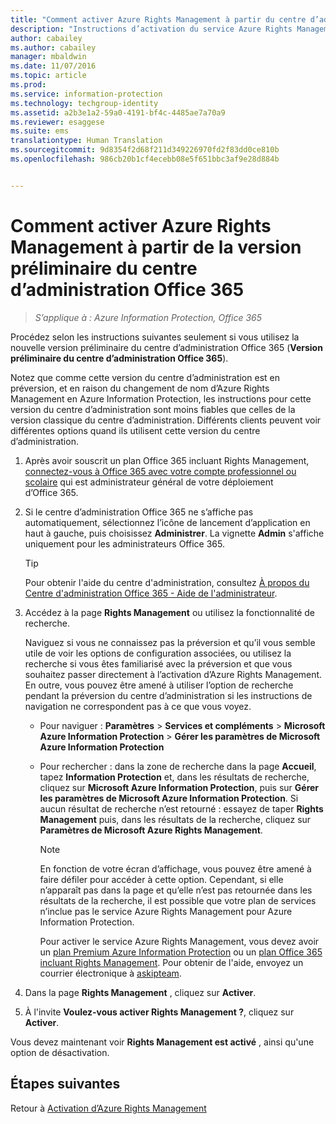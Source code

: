 ```yaml
---
title: "Comment activer Azure Rights Management à partir du centre d’administration Office 365 (préversion) | Azure Information Protection"
description: "Instructions d’activation du service Azure Rights Management quand vous avez accès à la nouvelle version préliminaire du Centre d’administration Office 365."
author: cabailey
ms.author: cabailey
manager: mbaldwin
ms.date: 11/07/2016
ms.topic: article
ms.prod: 
ms.service: information-protection
ms.technology: techgroup-identity
ms.assetid: a2b3e1a2-59a0-4191-bf4c-4485ae7a70a9
ms.reviewer: esaggese
ms.suite: ems
translationtype: Human Translation
ms.sourcegitcommit: 9d8354f2d68f211d349226970fd2f83dd0ce810b
ms.openlocfilehash: 986cb20b1cf4ecebb08e5f651bbc3af9e28d884b


---
```


# <a name="how-to-activate-azure-rights-management-from-the-office-365-admin-center-preview"></a>Comment activer Azure Rights Management à partir de la version préliminaire du centre d’administration Office 365

>*S’applique à : Azure Information Protection, Office 365*


Procédez selon les instructions suivantes seulement si vous utilisez la nouvelle version préliminaire du centre d’administration Office 365 (**Version préliminaire du centre d’administration Office 365**).

Notez que comme cette version du centre d’administration est en préversion, et en raison du changement de nom d’Azure Rights Management en Azure Information Protection, les instructions pour cette version du centre d’administration sont moins fiables que celles de la version classique du centre d’administration. Différents clients peuvent voir différentes options quand ils utilisent cette version du centre d’administration.

1. Après avoir souscrit un plan Office 365 incluant Rights Management, [connectez-vous à Office 365 avec votre compte professionnel ou scolaire](https://portal.office.com/) qui est administrateur général de votre déploiement d’Office 365.

2. Si le centre d’administration Office 365 ne s’affiche pas automatiquement, sélectionnez l’icône de lancement d’application en haut à gauche, puis choisissez **Administrer**. La vignette **Admin** s'affiche uniquement pour les administrateurs Office 365.

    > [!TIP]
    > Pour obtenir l'aide du centre d'administration, consultez [À propos du Centre d'administration Office 365 - Aide de l'administrateur](https://support.office.com/article/About-the-Office-365-admin-center-Admin-Help-58537702-d421-4d02-8141-e128e3703547).

3. Accédez à la page **Rights Management** ou utilisez la fonctionnalité de recherche.

    Naviguez si vous ne connaissez pas la préversion et qu’il vous semble utile de voir les options de configuration associées, ou utilisez la recherche si vous êtes familiarisé avec la préversion et que vous souhaitez passer directement à l’activation d’Azure Rights Management. En outre, vous pouvez être amené à utiliser l’option de recherche pendant la préversion du centre d’administration si les instructions de navigation ne correspondent pas à ce que vous voyez.

    - Pour naviguer : **Paramètres** > **Services et compléments** > **Microsoft Azure Information Protection** > **Gérer les paramètres de Microsoft Azure Information Protection**

    - Pour rechercher : dans la zone de recherche dans la page **Accueil**, tapez **Information Protection** et, dans les résultats de recherche, cliquez sur **Microsoft Azure Information Protection**, puis sur **Gérer les paramètres de Microsoft Azure Information Protection**. Si aucun résultat de recherche n’est retourné : essayez de taper **Rights Management** puis, dans les résultats de la recherche, cliquez sur **Paramètres de Microsoft Azure Rights Management**.

        > [!NOTE]
        >En fonction de votre écran d’affichage, vous pouvez être amené à faire défiler pour accéder à cette option. Cependant, si elle n’apparaît pas dans la page et qu’elle n’est pas retournée dans les résultats de la recherche, il est possible que votre plan de services n’inclue pas le service Azure Rights Management pour Azure Information Protection.
        >
        >Pour activer le service Azure Rights Management, vous devez avoir un [plan Premium Azure Information Protection](https://www.microsoft.com/en-us/cloud-platform/azure-information-protection-pricing) ou un [plan Office 365 incluant Rights Management](http://download.microsoft.com/download/E/C/F/ECF42E71-4EC0-48FF-AA00-577AC14D5B5C/Azure_Information_Protection_licensing_datasheet_EN-US.pdf). Pour obtenir de l'aide, envoyez un courrier électronique à [askipteam](mailto:askipteam?subject=I%20cannot%20activate%20RMS).

4. Dans la page **Rights Management** , cliquez sur **Activer**.

5. À l'invite **Voulez-vous activer Rights Management ?**, cliquez sur **Activer**.

Vous devez maintenant voir **Rights Management est activé** , ainsi qu'une option de désactivation.


## <a name="next-steps"></a>Étapes suivantes
Retour à [Activation d’Azure Rights Management](activate-service.md)




<!--HONumber=Nov16_HO2-->


